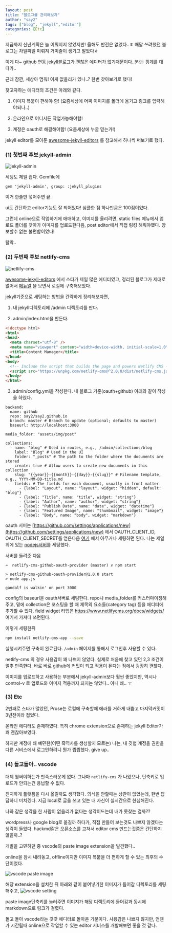 ```yaml
---
layout: post
title: "블로그를 관리해보자"
author: "say2"
tags: ["blog", "jekyll","editor"]
categories: [Etc]
---
```


지금까지 신년계획은 늘 이뤄지지 않았지만! 올해도 반전은 없었다..ㅎ 매달 쓰려했던 블로그는 차일피일 미뤄져 거미줄이 생기고 말았다ㅎ

이게 다~ github 연동 jekyll블로그가 괜찮은 에디터가 없기때문이다..!라는 핑계를 대다가..

근데 잠깐, 세상아 멈춰! 이게 없을리가 있나..? 한번 찾아보기로 했다!

찾고자하는 에디터의 조건은 아래와 같다.


1. 이미지 복붙이 편해야 함! (요즘세상에 어찌 이미지를 폴더에 옮기고 링크를 입력해야되나..)

2. 온라인으로 어디서든 작업가능해야함!

3. 계정은  oauth로 해결해야함! (요즘세상에 누굴 믿는가!)

jekyll editor를 모아둔 [awesome-jekyll-editors](https://github.com/planetjekyll/awesome-jekyll-editors) 를 참고해서 하나씩 써보기로 했다. 


###  (1) 첫번째 후보 jekyll-admin
![jekyll-admin](/assets/img/post/image-20211219041350024.png)

세팅도 제일 쉽다. Gemfile에 
```
gem 'jekyll-admin', group: :jekyll_plugins
```
이거 한줄만 넣어주면 끝.

ui도 간단하고 editor기능도 잘 되어있다! 심플한 점 하나만큼은 100점이었다. 

그런데 online으로 작업하기에 애매하고, 이미지를 올리려면, static files 메뉴에서 업로드 폴더를 찾아가 이미지를 업로드한다음, post editor에서 직접 링킹 해줘야했다. 양보할수 없는 불편함이었다!

탈락..

### (2) 두번째 후보 netlify-cms
![netlify-cms](/assets/img/post/image-20211219050757503.png)

[awesome-jekyll-editors](https://github.com/planetjekyll/awesome-jekyll-editors) 에서 스타가 제일 많은 에디터였고, 정리된 블로그가 제대로 없어서 [메뉴얼](https://www.netlifycms.org/docs/add-to-your-site/) 을 보면서 로컬에 구축해보았다. 

jekyll기준으로 세팅하는 방법을 간략하게 정리해보자면,

1. 내 jekyll디렉토리에 /admin 디렉토리를 판다. 

2. admin/index.html을 만든다. 

```html
<!doctype html>
<html>
<head>
  <meta charset="utf-8" />
  <meta name="viewport" content="width=device-width, initial-scale=1.0" />
  <title>Content Manager</title>
</head>
<body>
  <!-- Include the script that builds the page and powers Netlify CMS -->
  <script src="https://unpkg.com/netlify-cms@^2.0.0/dist/netlify-cms.js"></script>
</body>
</html>
```

3. admin/config.yml을 작성한다.
내 블로그 기준(oauth+github) 아래와 같이 작성을 하였다. 

```plaintext
backend:
  name: github
  repo: say2/say2.github.io
  branch: master # Branch to update (optional; defaults to master)
  baseurl: http://localhost:3000

media_folder: "assets/img/post"

collections:
  - name: "blog" # Used in routes, e.g., /admin/collections/blog
    label: "Blog" # Used in the UI
    folder: "_posts" # The path to the folder where the documents are stored
    create: true # Allow users to create new documents in this collection
    slug: "{{year}}-{{month}}-{{day}}-{{slug}}" # Filename template, e.g., YYYY-MM-DD-title.md
    fields: # The fields for each document, usually in front matter
      - {label: "Layout", name: "layout", widget: "hidden", default: "blog"}
      - {label: "Title", name: "title", widget: "string"}
      - {label: "Author", name: "author", widget: "string"}
      - {label: "Publish Date", name: "date", widget: "datetime"}
      - {label: "Featured Image", name: "thumbnail", widget: "image"}
      - {label: "Body", name: "body", widget: "markdown"}
```

oauth 서버는 [https://github.com/settings/applications/new](https://github.com/settings/applications/new) 에서 OAUTH_CLIENT_ID, OAUTH_CLIENT_SECRET를 얻은다음 [여기](https://www.netlifycms.org/docs/external-oauth-clients/) 에서 아무거나 세팅하면 된다. 나는 제일 위에 있는 [nodejs서버](https://github.com/vencax/netlify-cms-github-oauth-provider)를 세팅했다.

서버를 돌려준 다음 
```
➜  netlify-cms-github-oauth-provider (master) ✗ npm start

> netlify-cms-github-oauth-provider@1.0.0 start
> node app.js

gandalf is walkin' on port 3000

```

config의 baseurl을 oauth서버로 세팅한다. 
repo나 media_folder를 커스터마이징해주고, 밑에 collection은 포스팅을 할 때 제목외 요소들(category tag) 등을 에디터에 추가할 수 있다. field widget 타입은 https://www.netlifycms.org/docs/widgets/ 여기서 가져다 쓰면된다. 

이렇게 세팅한뒤 
```bash
npm install netlify-cms-app --save
```
실행시켜주면 구축이 완료된다. `/admin` 페이지를 통해서 로그인후 사용할 수 있다. 

netlify-cms 의 경우 사용감이 꽤 나쁘지 않았다. 실제로 처음에 찾고 있던 2,3 조건이 얼추 만족한다. 바로 바로 github에 커밋이 되고 적용이 된다는 점에서 굉장히 괜찮다.

이미지를 업로드하고 사용하는 부분에서 jekyll-admin보다 훨씬 좋았지만, 역시나 control-v 로 업로드와 이미지 적용까지 되지는 않았다.. 아니 왜.. ㅜ




### (3) Etc

2번째로 스타가 많았던, Prose는 로컬에 구축할때 에러를 거하게 내뿜고 마지막커밋이 3년전이라 접었다. 

온라인 에디터도 존재하였다. 특히 chrome extension으로 존재하는 jekyll Editor가 꽤 괜찮아보였다.

하지만 계정에 꽤 예민한(어떤 흑역사를 생성할지 모르는) 나는, 내 깃헙 계정을 권한을 다른 서비스에서 로그인하려니 뭔가 찝찝했다. give up..



### (4) 돌고돌아.. vscode

대체 뭘써야하는가 만족스러운게 없다. 그나마 `netlify-cms` 가 나았으나, 단축키로 업로드가 안되는건 용납할 수 없다.

진지하게 플랫폼을 다시 옮길까도 생각했다. 의식을 안할때는 상관이 없었는데, 한번 답답하니 미치겠다. 지금 local로 글을 쓰고 있는 내 자신이 실시간으로 한심해진다.

나와 같은 생각을 한 사람이 없을리가 없다는 생각이드는데 내가 못찾는 걸까??

wordpress나 google blog로 옮길까 하다가, 직접 만들어 보는것도 나쁘지 않겠다는 생각이 들었다. hackmd같은 오픈소스를 고쳐서 editor cms 만드는것쯤은 간단하지 않을까..?

개발을 고민하던 중 vscode의 paste image extension을 발견했다..

online을 잠시 내려놓고, offline이지만 이미지 복붙을 더 편하게 할 수 있는 최후의 수단이었다. 

![vscode paste image](/assets/img/post/2021-12-19-06-05-55.png)

해당 extension을 설치한 뒤 아래와 같이 붙여넣기한 이미지가 들어갈 디렉토리를 세팅해주고, 
![vscode setting](/assets/img/post/2021-12-19-06-06-55.png)

paste image단축키를 눌러주면 이미지가 해당 디렉토리에 들어감과 동시에 markdown으로 링크가 걸렸다.

돌고 돌아 vscode라는 갓갓 에디터로 돌아온 기분이다. 사용감은 나쁘지 않지만, 언젠가 시간될때 online으로 작업할 수 있는 editor 서비스를 개발해보면 좋을 것 같다.






